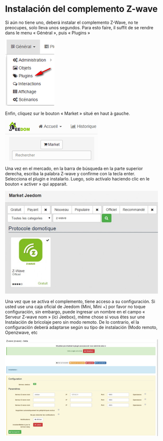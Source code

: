 Instalación del complemento Z-wave
=============================

Si aún no tiene uno, deberá instalar el complemento
Z-Wave, no te preocupes, solo lleva unos segundos. Para esto
faire, il suffit de se rendre dans le menu « Général », puis « Plugins »

![innstallationzwave1](images/plugin/innstallationzwave1.jpg)

Enfin, cliquez sur le bouton « Market » situé en haut à gauche.

![innstallationzwave2](images/plugin/innstallationzwave2.jpg)

Una vez en el mercado, en la barra de búsqueda en la parte superior derecha,
escriba la palabra Z-wave y confirme con la tecla enter. Selecciona el
plugin e instalarlo. Luego, solo actívalo haciendo clic en
le bouton « activer » qui apparait.

![innstallationzwave3](images/plugin/innstallationzwave3.jpg)

Una vez que se activa el complemento, tiene acceso a su configuración. Si usted
use una caja oficial de Jeedom (Mini, Mini +) por favor no toque
configuración, sin embargo, puede ingresar un nombre en el campo
« Serveur Z-wave nom » (ici Jeebox), même chose si vous êtes sur une
Instalación de bricolaje pero sin modo remoto. De lo contrario, el
la configuración deberá adaptarse según su tipo de instalación
(Modo remoto, Openzwave, etc

![configzwave](images/plugin/configzwave.jpg)
